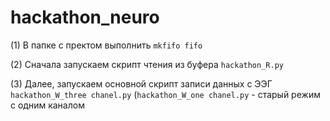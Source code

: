 # hackathon_neuro

(1) В папке с пректом выполнить `mkfifo fifo`

(2) Сначала запускаем скрипт чтения из буфера `hackathon_R.py`

(3) Далее, запускаем основной скрипт записи данных с ЭЭГ `hackathon_W_three chanel.py` (`hackathon_W_one chanel.py` - старый режим с одним каналом

